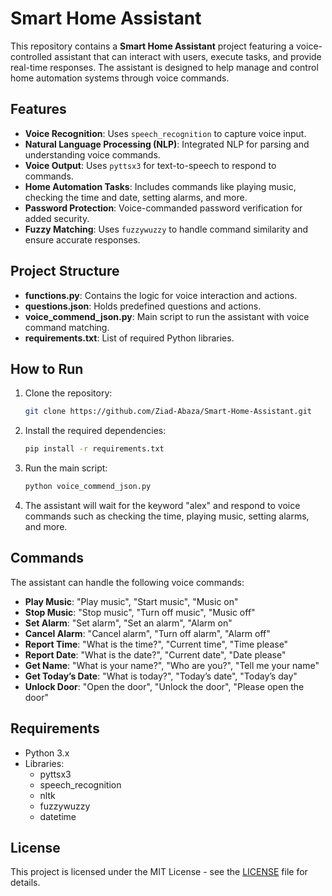 # Smart Home Assistant

This repository contains a **Smart Home Assistant** project featuring a voice-controlled assistant that can interact with users, execute tasks, and provide real-time responses. The assistant is designed to help manage and control home automation systems through voice commands.

## Features

- **Voice Recognition**: Uses `speech_recognition` to capture voice input.
- **Natural Language Processing (NLP)**: Integrated NLP for parsing and understanding voice commands.
- **Voice Output**: Uses `pyttsx3` for text-to-speech to respond to commands.
- **Home Automation Tasks**: Includes commands like playing music, checking the time and date, setting alarms, and more.
- **Password Protection**: Voice-commanded password verification for added security.
- **Fuzzy Matching**: Uses `fuzzywuzzy` to handle command similarity and ensure accurate responses.

## Project Structure

- **functions.py**: Contains the logic for voice interaction and actions.
- **questions.json**: Holds predefined questions and actions.
- **voice_commend_json.py**: Main script to run the assistant with voice command matching.
- **requirements.txt**: List of required Python libraries.

## How to Run

1. Clone the repository:

    ```bash
    git clone https://github.com/Ziad-Abaza/Smart-Home-Assistant.git
    ```

2. Install the required dependencies:

    ```bash
    pip install -r requirements.txt
    ```

3. Run the main script:

    ```bash
    python voice_commend_json.py
    ```

4. The assistant will wait for the keyword "alex" and respond to voice commands such as checking the time, playing music, setting alarms, and more.

## Commands

The assistant can handle the following voice commands:

- **Play Music**: "Play music", "Start music", "Music on"
- **Stop Music**: "Stop music", "Turn off music", "Music off"
- **Set Alarm**: "Set alarm", "Set an alarm", "Alarm on"
- **Cancel Alarm**: "Cancel alarm", "Turn off alarm", "Alarm off"
- **Report Time**: "What is the time?", "Current time", "Time please"
- **Report Date**: "What is the date?", "Current date", "Date please"
- **Get Name**: "What is your name?", "Who are you?", "Tell me your name"
- **Get Today’s Date**: "What is today?", "Today’s date", "Today’s day"
- **Unlock Door**: "Open the door", "Unlock the door", "Please open the door"

## Requirements

- Python 3.x
- Libraries:
  - pyttsx3
  - speech_recognition
  - nltk
  - fuzzywuzzy
  - datetime

## License

This project is licensed under the MIT License - see the [LICENSE](LICENSE) file for details.
